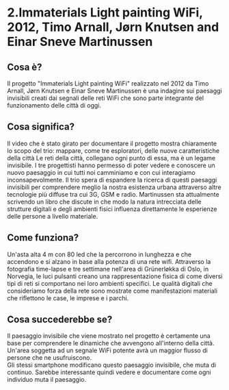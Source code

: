 # 2.Immaterials Light painting WiFi, 2012, Timo Arnall, Jørn Knutsen and Einar Sneve Martinussen

## Cosa è?
Il progetto "Immaterials Light painting WiFi" realizzato nel 2012 da Timo Arnall, Jørn Knutsen e Einar Sneve Martinussen è una indagine sui paesaggi invisibili creati dai segnali delle reti WiFi che sono parte integrante del funzionamento delle città di oggi.

## Cosa significa?
Il video che è stato girato per documentare il progetto mostra chiaramente lo scopo del trio: mappare, come tre esploratori, delle nuove caratteristiche della città Le reti della città, collegano ogni punto di essa, ma è un legame invisibile. I tre progettisti hanno permesso di poter vedere e conoscere un nuovo paesaggio in cui tutti noi camminiamo e con cui interagiamo inconsapevolmente. Il trio spera di espandere la ricerca di questi paesaggi invisibili per comprendere meglio la nostra esistenza urbana attraverso altre tecnologie più diffuse tra cui 3G, GSM e radio. Martinussen sta attualmente scrivendo un libro che discute in che modo la natura intrecciata delle strutture digitali e degli ambienti fisici influenza direttamente le esperienze delle persone a livello materiale.

## Come funziona?
Un'asta alta 4 m con 80 led che la percorrono in lunghezza e che accendono e si alzano in base alla potenza di una rete wifi. Attraverso la fotografia time-lapse e tre settimane nell'area di Grünerløkka di Oslo, in Norvegia, le luci pulsanti creano una rappresentazione fisica di come diversi tipi di reti si comportano nei loro ambienti specifici. Le qualità digitali che consideriamo forza della rete sono mostrate come manifestazioni materiali che riflettono le case, le imprese e i parchi.

## Cosa succederebbe se?
Il paesaggio invisibile che viene mostrato nel progetto è certamente una base per comprendere le dinamiche che avvengono all'interno della città. Un'area soggetta ad un segnale WiFi potente avrà un maggior flusso di persone che ne usufruiscono.  
Gli stessi smartphone modificano questo paesaggio invisibile, che muta di continuo. Sarebbe interessante quindi vedere e documentare come ogni individuo muta il paesaggio.  

